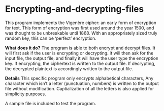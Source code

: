# Encrypting-and-decrypting-files
This program implements the Vigenère cipher: an early form of encryption for text. This form of encryption was first used around the year 1500, and was thought to be unbreakable until 1868. With an appropriately sized truly random key, this can be ‘perfect’ encryption.

**What does it do?**
The program is able to both encrypt and decrypt files. It will first ask if the user is encrypting or decrypting. It will then ask for the input file, the output file, and finally it will have the user type the encryption key. If encrypting, the ciphertext is written to the output file. If decrypting, the decrypted plaintext is accordingly written to the output file.

**Details**
This specific program only encrypts alphabetical characters, Any character which isn’t a letter (punctuation, numbers) is written to the output file without modification. Captialization of all the letters is also applied for simplicity purposes.

A sample file is included to test the program.
